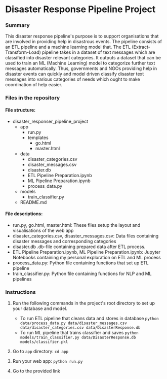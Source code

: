# Disaster Response Pipeline Project

### Summary
This disaster response pipeline's purpose is to support organisations that are involved in providing help in disastrous events. The pipeline consists of an ETL pipeline and a machine learning model that. The ETL (Extract-Transform-Load) pipeline takes in a dataset of text messages which are classified into disaster relevant categories. It outputs a dataset that can be used to train an ML (Machine Learning) model to categorize further text messages automatically. Thus, governments and NGOs providing help in disaster events can quickly and model driven classify disaster text messages into various categories of needs which ought to make coordination of help easier.

### Files in the repository
#### File structure:
- disaster_responser_pipeline_project
    - app
        - run.py
        - templates
            - go.html
            - master.html
    - data
        - disaster_categories.csv
        - disaster_messages.csv
        - disaster.db
        - ETL Pipeline Preparation.ipynb
        - ML Pipeline Preparation.ipynb
        - process_data.py
    - models
        - train_classifier.py
    - README.md

#### File descriptions:
- run.py, go.html, master.html:
    These files setup the layout and visualisations of the web app
- disaster_categories.csv, disaster_messages.csv:
    Data files containing disaster messages and corresponding categories
- disaster.db
    .db-file containing prepared data after ETL process.
- ETL Pipeline Preparation.ipynb, ML Pipeline Preparation.ipynb:
    Jupyter Notebooks containing my personal exploration on ETL and ML process
- process_data.py:
    Python file containing functions that set up ETL pipeline
- train_classifier.py:
    Python file containing functions for NLP and ML pipelines

### Instructions
1. Run the following commands in the project's root directory to set up your database and model.

    - To run ETL pipeline that cleans data and stores in database
        `python data/process_data.py data/disaster_messages.csv data/disaster_categories.csv data/DisasterResponse.db`
    - To run ML pipeline that trains classifier and saves
        `python models/train_classifier.py data/DisasterResponse.db models/classifier.pkl`

2. Go to `app` directory: `cd app`

3. Run your web app: `python run.py`

4. Go to the provided link 